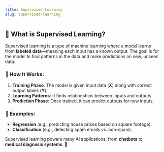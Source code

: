 ```yaml
---
title: Supervised Learning
slug: supervised-learning
---
```


## 🎯 What is Supervised Learning?

Supervised learning is a type of machine learning where a model learns from **labeled data**—meaning each input has a known output. The goal is for the model to find patterns in the data and make predictions on new, unseen data.

### 🔹 How It Works:

1. **Training Phase**: The model is given input data (**X**) along with correct output labels (**Y**).
2. **Learning Patterns**: It finds relationships between inputs and outputs.
3. **Prediction Phase**: Once trained, it can predict outputs for new inputs.

### 🔹 Examples:

- **Regression** (e.g., predicting house prices based on square footage).
- **Classification** (e.g., detecting spam emails vs. non-spam).

Supervised learning powers many AI applications, from **chatbots** to **medical diagnosis systems**. 🚀
